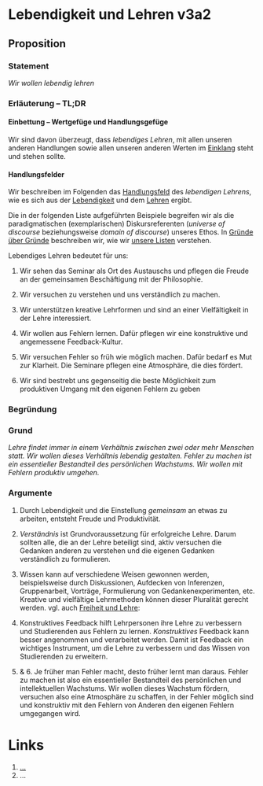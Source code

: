 <!---
   NAME - The NAME of this project is:
ethos

  FILE - The FILENAME of the current file is:
/v3a2.md

  CREATION - This project was CREATED on:
2017-01-28-16:15:00 UTC

  MODIFICATION - This project was last MODIFIED on:
2017-01-28-16:15:00 UTC

  VERSION - The current VERSION of this project is:
<git-commit-hash>-2017-01-28-16:15:00 UTC

  CREATOR(S) - This project was CREATED by:
Michael Czechowski, Martin Maga

  CONTACT - You can CONTACT the creator(s) or developer(s) of this project at:
E-Mail: mail@martinmaga.de

  COPYRIGHT - The COPYRIGHT holder of this project is:
COPYRIGHT (c) 2016 Martin Maga

  LICENSE - This project is LICENSED under the following license:
Martin Maga 2016 CC BY-SA 4.0 https://creativecommons.org

  SUBFILE – This is a SUBFILE! For more INFORMATION on this project go to:
/README.md
--->
# Lebendigkeit und Lehren v3a2

## Proposition
### Statement
*Wir wollen lebendig lehren*

### Erläuterung – TL;DR
#### Einbettung – Wertgefüge und Handlungsgefüge
Wir sind davon überzeugt, dass *lebendiges Lehren*, mit allen unseren anderen Handlungen sowie allen unseren anderen Werten im [Einklang](../synopsis/reasons.md) steht und stehen sollte.

#### Handlungsfelder
Wir beschreiben im Folgenden das [Handlungsfeld](../synopsis/reasons.md) des *lebendigen Lehrens*, wie es sich aus der [Lebendigkeit](../values/v3_liveliness.md)
und dem [Lehren](../actions/a2_teach.md) ergibt.

Die in der folgenden Liste aufgeführten Beispiele begreifen wir als die paradigmatischen (exemplarischen) Diskursreferenten (*universe of discourse* beziehungsweise *domain of discourse*) unseres Ethos.
In [Gründe über Gründe](../synopsis/reasons.md) beschreiben wir, wie wir [unsere Listen](../synopsis/reasons.md) verstehen.


Lebendiges Lehren bedeutet für uns:

1. Wir sehen das Seminar als Ort des Austauschs und pflegen die Freude an der gemeinsamen Beschäftigung mit der Philosophie.

2. Wir versuchen zu verstehen und uns verständlich zu machen.

3. Wir unterstützen kreative Lehrformen und sind an einer Vielfältigkeit in der Lehre interessiert.

4. Wir wollen aus Fehlern lernen.
Dafür pflegen wir eine konstruktive und angemessene Feedback-Kultur.

5. Wir versuchen Fehler so früh wie möglich machen.
Dafür bedarf es Mut zur Klarheit.
Die Seminare pflegen eine Atmosphäre, die dies fördert.

6. Wir sind bestrebt uns gegenseitig die beste Möglichkeit zum produktiven Umgang mit den eigenen Fehlern zu geben


### Begründung

### Grund
*Lehre findet immer in einem Verhältnis zwischen zwei oder mehr Menschen statt. Wir wollen dieses Verhältnis lebendig gestalten.
Fehler zu machen ist ein essentieller Bestandteil des persönlichen Wachstums. Wir wollen mit Fehlern produktiv umgehen.*

### Argumente
1. Durch Lebendigkeit und die Einstellung *gemeinsam* an etwas zu arbeiten, entsteht Freude und Produktivität.

2. *Verständnis* ist Grundvoraussetzung für erfolgreiche Lehre. Darum sollten alle, die an der Lehre beteiligt sind, aktiv versuchen die Gedanken anderen zu verstehen und die eigenen Gedanken verständlich zu formulieren.

3. Wissen kann auf verschiedene Weisen gewonnen werden, beispielsweise durch Diskussionen, Aufdecken von Inferenzen, Gruppenarbeit, Vorträge, Formulierung von Gedankenexperimenten, etc. Kreative und vielfältige Lehrmethoden können dieser Pluralität gerecht werden.
vgl. auch [Freiheit und Lehre](../contents/fields/v2a2.md):

4. Konstruktives Feedback hilft Lehrpersonen ihre Lehre zu verbessern und Studierenden aus Fehlern zu lernen. *Konstruktives* Feedback kann besser angenommen und verarbeitet werden. Damit ist Feedback ein wichtiges Instrument, um die Lehre zu verbessern und das Wissen von Studierenden zu erweitern.

5. & 6. Je früher man Fehler macht, desto früher lernt man daraus. Fehler zu machen ist also ein essentieller Bestandteil des persönlichen und intellektuellen Wachstums. Wir wollen dieses Wachstum fördern, versuchen also eine Atmosphäre zu schaffen, in der Fehler möglich sind und konstruktiv mit den Fehlern von Anderen den eigenen Fehlern umgegangen wird.




# Links
  1. […](…)
  2. …
